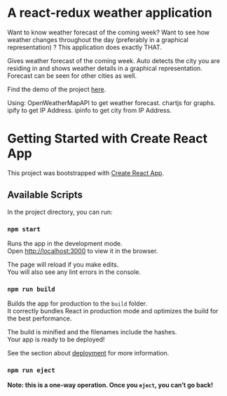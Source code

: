 # A react-redux weather application

Want to know weather forecast of the coming week? Want to see how weather changes throughout the day (preferably in a graphical representation) ? This application does exactly THAT.

Gives weather forecast of the coming week. 
Auto detects the city you are residing in and shows weather details in a graphical representation.
Forecast can be seen for other cities as well. 

Find the demo of the project [here](https://imsam7.github.io/weather-app/).

Using:
OpenWeatherMapAPI to get weather forecast.
chartjs for graphs.
ipify to get IP Address.
ipinfo to get city from IP Address.

# Getting Started with Create React App

This project was bootstrapped with [Create React App](https://github.com/facebook/create-react-app).

## Available Scripts

In the project directory, you can run:

### `npm start`

Runs the app in the development mode.\
Open [http://localhost:3000](http://localhost:3000) to view it in the browser.

The page will reload if you make edits.\
You will also see any lint errors in the console.

### `npm run build`

Builds the app for production to the `build` folder.\
It correctly bundles React in production mode and optimizes the build for the best performance.

The build is minified and the filenames include the hashes.\
Your app is ready to be deployed!

See the section about [deployment](https://facebook.github.io/create-react-app/docs/deployment) for more information.

### `npm run eject`

**Note: this is a one-way operation. Once you `eject`, you can’t go back!**
